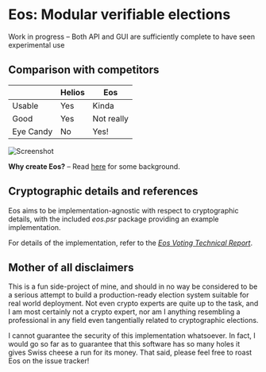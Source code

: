 # Eos: Modular verifiable elections

Work in progress – Both API and GUI are sufficiently complete to have seen experimental use

## Comparison with competitors

| | Helios | Eos
--- | --- | ---
Usable | Yes | Kinda
Good | Yes | Not really
Eye Candy | No | Yes!

![Screenshot](https://raw.githubusercontent.com/RunasSudo/Eos/master/docs/screenshot.png)

**Why create Eos?** – Read [here](docs/essay.md) for some background.

## Cryptographic details and references

Eos aims to be implementation-agnostic with respect to cryptographic details, with the included *eos.psr* package providing an example implementation.

For details of the implementation, refer to the [*Eos Voting Technical Report*](https://drive.google.com/open?id=1jjM5hkIBSZ8LryI12yPsuWv32Id7VjTC).

## Mother of all disclaimers

This is a fun side-project of mine, and should in no way be considered to be a serious attempt to build a production-ready election system suitable for real world deployment. Not even crypto experts are quite up to the task, and I am most certainly not a crypto expert, nor am I anything resembling a professional in any field even tangentially related to cryptographic elections.

I cannot guarantee the security of this implementation whatsoever. In fact, I would go so far as to guarantee that this software has so many holes it gives Swiss cheese a run for its money. That said, please feel free to roast Eos on the issue tracker!
